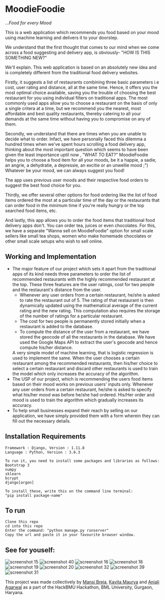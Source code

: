 # MoodieFoodie
*...Food for every Mood*

This is a web application which recommends you food based on your mood using machine learning and delivers it to your doorstep.

We understand that the first thought that comes to our mind when we come across a food suggesting and delivery app, is obviously- "HOW IS THIS SOMETHING NEW?"

We'll explain.
This web application is based on an absolutely new idea and is completely different from the traditional food delivery websites.

Firstly, it suggests a list of restaurants combining three basic parameters i.e cost, user rating and distance, all at the same time. Hence, it offers you the most optimal choice available, saving you the trouble of choosing the best restaurant for you using individual filters on traditional apps. 
The most commonly used apps allow you to choose a restaurant on the basis of only a single critera at a time, but we recommend you the nearest, most affordable and best quality restaurants, thereby catering to all your demands at the same time without having you to compromise on any of them.

Secondly, we understand that there are times when you are unable to decide what to order. Infact, we have personally faced this dilemma a hundred times when we've spent hours scrolling a food delivery app, thinking about the most important question which seems to have been given the least importance uptil now , "WHAT TO EAT?" 
MoodieFoodie helps you to choose a food item for all your moods, be it a happie, a sadie, an angrie, a dehydratie, a depressie, an excitie or an unwellie mood ;")
Whatever be your mood, we can always suggest you food!

The app uses previous user moods and their respective food orders to suggest the best food choice for you.

Thirdly, we offer several other options for food ordering like the list of food items ordered the most at a particular time of the day or the restaurants that can order food in the minimum time if you're really hungry or the top searched food items, etc.

And lastly, this app allows you to order the food items that traditional food delivery apps don't.
You can order tea, juices or even chocolates. For this, we have a separate "Wanna sell on MoodieFoodie" option for small scale sellers like small tea shops, women who make homemade chocolates or other small scale setups who wish to sell online.

## Working and Implementation
<ul>
<li>The major feature of our project which sets it apart from the traditional apps of its kind needs three parameters to order the list of recommended restaurants with the highly recommended restaurant at the top. These three features are the user ratings, cost for two people and the restaurant's distance from the user.
<ul>
<li>Whenever any user orders from a certain restaurant, he/she is asked to rate the restaurant out of 5. The rating of that restaurant is then dynamically updated using the mathematical average of the current rating and the new rating. This computation also requires the storage of the number of ratings for a particular restaurant.
<li>The cost for two people is permanently stored initially when a restaurant is added to the database.
<li>To compute the distance of the user from a restaurant, we have stored the geocode of all the restaurants in the database. We have used the Google Maps API to extract the user's geocode and hence compute his/her distance.</li>
</ul>
A very simple model of machine learning, that is logistic regression is used to implement the same. When the user chooses a certain restaurant among the recommended restaurants, then his/her choice to select a certain restaurant and discard other restaurants is used to train the model which only increases the accuracy of the algorithm.
<li>The USP of our project, which is recommending the users food items based on their mood works on previous users' inputs only. Whenever any user orders from a certain restaurant, he/she is asked to specify what his/her mood was before he/she had ordered. His/Her order and mood is used to train the algorithm which gradually increases its accuracy.
<li>To help small businesses expand their reach by selling on our application, we have simply provided them with a form wherein they can fill out the necessary details.
</ul>

## Installation Requirements

```
Framework : Django, Version : 1.11.8
Language : Python, Version : 3.6.3

To run it, you need to install some packages and libraries as follows:
Bootstrap 3
numpy
sklearn
bcrypt
django[argon]

To install these, write this on the command line terminal:
"pip install package-name"
```

## To run

```
Clone this repo
cd into this repo
Enter the command: "python manage.py runserver"
Copy the url and paste it in your favourite browser window.
```

## See for youself:

![screenshot 15](https://user-images.githubusercontent.com/31369977/38465883-bbfb3816-3b3e-11e8-9f3d-183e0700e477.png)
![screenshot 40](https://user-images.githubusercontent.com/31369977/38466463-18b83fe2-3b47-11e8-91bc-e1763d4d4ece.png)
![screenshot 16](https://user-images.githubusercontent.com/31369977/38465884-bc297fc8-3b3e-11e8-9384-c481358b8bfa.png)
![screenshot 18](https://user-images.githubusercontent.com/31369977/38465886-bc8cf3e6-3b3e-11e8-9451-583b8854a3a7.png)
![screenshot 19](https://user-images.githubusercontent.com/31369977/38465887-bcbca942-3b3e-11e8-9528-77e8cefbff29.png)
![screenshot 20](https://user-images.githubusercontent.com/31369977/38465888-bcee7120-3b3e-11e8-87e7-2b8eaa811638.png)
![screenshot 32](https://user-images.githubusercontent.com/31369977/38466417-516fe1d8-3b46-11e8-82ba-7a1cd22c4622.png)
![screenshot 39](https://user-images.githubusercontent.com/31369977/38466416-5144b878-3b46-11e8-8da1-b2523d93d95e.png)
![screenshot 31](https://user-images.githubusercontent.com/31369977/38465882-bbcf2df2-3b3e-11e8-9192-60f4dbe03276.png)

This project was made collectively by [Mansi Breja](https://github.com/MansiBreja), [Kavita Maurya](https://github.com/Kavita309) and [Anjali Agarwal](https://github.com/aganjali10) as a part of the HackBMU Hackathon, BML University, Gurgaon, Haryana. 
